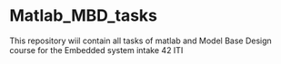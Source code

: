 # Matlab_MBD_tasks
This repository wiil contain all tasks of matlab and Model Base Design course for the Embedded system intake 42 ITI  
